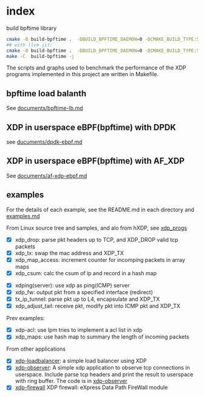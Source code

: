 # index

build bpftime library

```sh
cmake -B build-bpftime .  -DBUILD_BPFTIME_DAEMON=0 -DCMAKE_BUILD_TYPE:STRING=RelWithDebInfo
## with llvm jit:
cmake -B build-bpftime .  -DBUILD_BPFTIME_DAEMON=0 -DCMAKE_BUILD_TYPE:STRING=RelWithDebInfo -DBPFTIME_LLVM_JIT=1
make -C  build-bpftime -j
```

The scripts and graphs used to benchmark the performance of the XDP programs implemented in this project are written in Makefile.

## bpftime load balanth

See [documents/bpftime-lb.md](documents/bpftime-lb.md)

## XDP in userspace eBPF(bpftime) with DPDK

see [ducuments/dpdk-ebpf.md](documents/dpdk-ebpf.md)

## XDP in userspace eBPF(bpftime) with AF_XDP

See [documents/af-xdp-ebpf.md](documents/af-xdp-ebpf.md)

## examples

For the details of each example, see the README.md in each directory and [examples.md](documents/examples.md)

From Linux source tree and samples, and alo from hXDP, see [xdp_progs](xdp_progs)

- [X] xdp_drop: parse pkt headers up to TCP, and XDP_DROP valid tcp packets
- [X] xdp_tx: swap the mac address and XDP_TX
- [X] xdp_map_access: increment counter for incomping packets in array maps
- [X] xdp_csum: calc the csum of ip and record in a hash map
<!-- - [ ] xdping(client): use xdp as ping(ICMP) client -->
- [X] xdping(server): use xdp as ping(ICMP) server
- [X] xdp_fw: output pkt from a specified interface (redirect)
- [X] tx_ip_tunnel: parse pkt up to L4, encapsulate and XDP_TX
- [X] xdp_adjust_tail: receive pkt, modify pkt into ICMP pkt and XDP_TX

Prev examples:

- [X] xdp-acl: use lpm tries to implement a acl list in xdp
- [X] xdp_maps: use hash map to summary the length of incoming packets

From other applications

- [X] [xdp-loadbalancer](xdp-ebpf-new): a simple load balancer using XDP
- [X] [xdp-observer](https://github.com/hamidrezakhosroabadi/xdp-observer): A simple xdp application to observe tcp connections in userspace. Include parse tcp headers and print the result to userspace with ring buffer. The code is in [xdp-observer](xdp-observer)
- [X] [xdp-firewall](https://github.com/acassen/xdp-fw) XDP firewall: eXpress Data Path FireWall module
